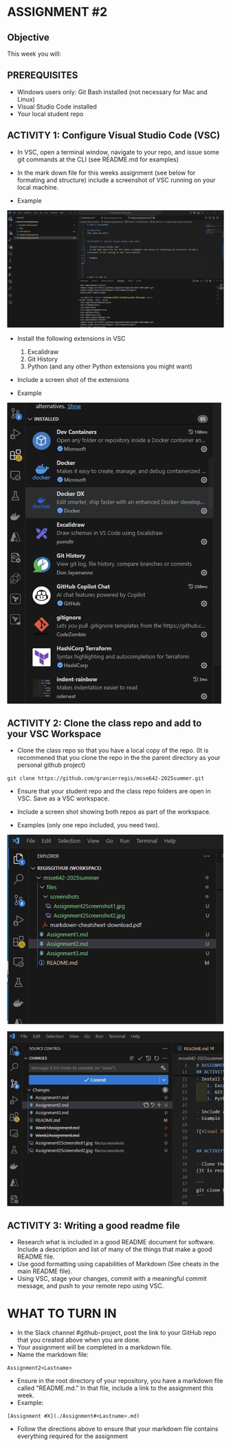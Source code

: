 # ASSIGNMENT #2

## Objective
This week you will:  

## PREREQUISITES  
- Windows users only: Git Bash installed (not necessary for Mac and Linux)
- Visual Studio Code installed
- Your local student repo 

## ACTIVITY 1: Configure Visual Studio Code (VSC)

- In VSC, open a terminal window, navigate to your repo, and issue some git commands at the CLI (see README.md for examples)
- In the mark down file for this weeks assignment (see below for formating and structure) include a screenshot of VSC running on your local machine. 

- Example

![Visual Studio Code](./files/screenshots/Assignment2-1.jpg)


- Install the following extensions in VSC
    1. Excalidraw
    2. Git History
    3. Python (and any other Python extensions you might want)

- Include a screen shot of the extensions
- Example

![Visual Studio Code Exenstions](./files/screenshots/Assignment2-2.jpg)


## ACTIVITY 2: Clone the class repo and add to your VSC Workspace

- Clone the class repo so that you have a local copy of the repo.
(It is recommened that you clone the repo in the the parent directory as your personal github project)

```
git clone https://github.com/granierregis/msse642-2025summer.git
```

- Ensure that your student repo and the class repo folders are open in VSC.  Save as a VSC workspace.
- Include a screen shot showing both repos as part of the workspace.  

- Examples (only one repo included, you need two). 

![Visual Studio Code](./files/screenshots/Assignment2-3.jpg)

![Visual Studio Code](./files/screenshots/Assignment2-4.jpg)


## ACTIVITY 3: Writing a good readme file  

- Research what is included in a good README document for software.  Include a description and list of many of the things that make a good README file.  
- Use good formatting using capabilities of Markdown (See cheats in the main README file).
- Using VSC, stage your changes, commit with a meaningful commit message, and push to your remote repo using VSC. 




# WHAT TO TURN IN

- In the Slack channel #github-project, post the link to your GitHub repo that you created above when you are done.
- Your assignment will be completed in a markdown file. 
- Name the markdown file:

```
Assignment2<Lastname>
```

- Ensure in the root directory of your repository, you have a markdown file called "README.md."  In that file, include a link to the assignment this week. 
- Example: 

```
[Assignment #X](./Assignment#<Lastname>.md)
```

- Follow the directions above to ensure that your markdown file contains everything required for the assignment
